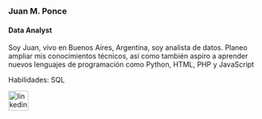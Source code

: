 ### Juan M. Ponce
#### Data Analyst


Soy Juan, vivo en Buenos Aires, Argentina, soy analista de datos. Planeo ampliar mis conocimientos técnicos, así como también aspiro a aprender nuevos lenguajes de programación como Python, HTML, PHP y JavaScript 

Habilidades: SQL


[<img src='https://cdn.jsdelivr.net/npm/simple-icons@3.0.1/icons/linkedin.svg' alt='linkedin' height='40'>](https://www.linkedin.com/in/https://www.linkedin.com/in/juan-manuel-ponce-021962161//) 

